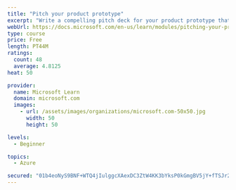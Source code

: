 ```yaml
---
title: "Pitch your product prototype"
excerpt: "Write a compelling pitch deck for your product prototype that will resonate with your audience and share the vision of your prototype."
webUrl: https://docs.microsoft.com/en-us/learn/modules/pitching-your-prototype/
type: course
price: Free
length: PT44M
ratings:
  count: 48
  average: 4.8125
heat: 50

provider:
  name: Microsoft Learn
  domain: microsoft.com
  images:
    - url: /assets/images/organizations/microsoft.com-50x50.jpg
      width: 50
      height: 50

levels:
  - Beginner

topics:
  - Azure

secured: "01b4eoNyS9BNF+WTQ4jIulggcXAexDC3ZtW4KK3bYksP0kGmgBV5jY+fTSJr2FCmVLMcr2aWwuP4eJ3m8Wm2ujg0biDker34cG6FX0fRK03YIBfz996wBtjPn+0rAd5qKpgTJvM7Hn7Xgwh1bFtf9L9Sxlm36SeB5k+34/h2O0aaC8ihjhvte2mYPBhq1hyqC6gPGXywLIJ6CYzEgJUgbM0LbS7vXxzfcqx9cjv0cw5HWtZ6M2HyTXbWdp8gsZ79y3ME/3JfMI0LAcRl+vEAhzCL6tBppqUK0jcBlLpn/r0xGpssK4xUflxpYbA0nxBHdsYnXooZfTlks9V6CTRKbCyoV7MSgHIXZa1UkiQxPbdOgJjgeL6KYA3FIO5Z9scLOO/0AXCElmfF5ktk7iw0lsPn+ANrIOmYmcw9gzDGzek=;TYyt9/7Ejexytl0KO8N1ww=="
---
```


